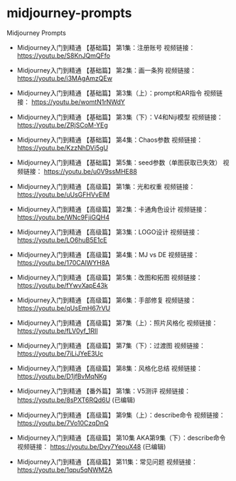 # midjourney-prompts
Midjourney Prompts



- Midjourney入门到精通 【基础篇】 第1集：注册账号
  视频链接：https://youtu.be/S8KnJQmQFfo

- Midjourney入门到精通 【基础篇】 第2集：画一条狗
  视频链接： https://youtu.be/i3MAgAmzQEw

- Midjourney入门到精通 【基础篇】 第3集（上）：prompt和AR指令
  视频链接： https://youtu.be/womtN1rNWdY

- Midjourney入门到精通 【基础篇】 第3集（下）：V4和Niji模型
  视频链接： https://youtu.be/ZRjSCoM-YEg

- Midjourney入门到精通 【基础篇】 第4集：Chaos参数
  视频链接： https://youtu.be/KzzNhDVi5gU

- Midjourney入门到精通 【基础篇】 第5集：seed参数（单图获取已失效）
  视频链接： https://youtu.be/u0V9ssMHE88

- Midjourney入门到精通 【高级篇】 第1集：光和权重
  视频链接： https://youtu.be/uUsGFHVvElM

- Midjourney入门到精通 【高级篇】 第2集：卡通角色设计
  视频链接： https://youtu.be/WNc9FjiGQH4

- Midjourney入门到精通 【高级篇】 第3集：LOGO设计
  视频链接： https://youtu.be/LO6huB5E1cE

- Midjourney入门到精通 【高级篇】 第4集：MJ vs DE
  视频链接： https://youtu.be/170CAlWYH8A

- Midjourney入门到精通 【高级篇】 第5集：改图和拓图
  视频链接： https://youtu.be/fYwvXapE43k

- Midjourney入门到精通 【高级篇】 第6集：手部修复
  视频链接： https://youtu.be/qUsEmH67rVU

- Midjourney入门到精通 【高级篇】 第7集（上）：照片风格化
  视频链接： https://youtu.be/fLV0yf_1RII

- Midjourney入门到精通 【高级篇】 第7集（下）：过渡图
  视频链接： https://youtu.be/7iLiJYeE3Uc

- Midjourney入门到精通 【高级篇】 第8集：风格化总结
  视频链接： https://youtu.be/D1jfBvMqNKg

- Midjourney入门到精通 【番外篇】 第1集：V5测评
  视频链接： https://youtu.be/8sPXT6RQd6U (已编辑)

- Midjourney入门到精通 【高级篇】 第9集（上）：describe命令
  视频链接： https://youtu.be/7Vo10CzqDnQ

- Midjourney入门到精通 【高级篇】 第10集 AKA第9集（下）：describe命令
  视频链接： https://youtu.be/Dvy7YeouX48 (已编辑)

- Midjourney入门到精通 【高级篇】 第11集：常见问题
  视频链接： https://youtu.be/1qpu5qNWM2A
